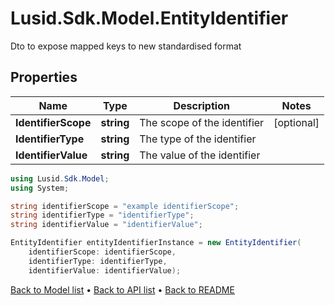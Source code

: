 # Lusid.Sdk.Model.EntityIdentifier
Dto to expose mapped keys to new standardised format

## Properties

Name | Type | Description | Notes
------------ | ------------- | ------------- | -------------
**IdentifierScope** | **string** | The scope of the identifier | [optional] 
**IdentifierType** | **string** | The type of the identifier | 
**IdentifierValue** | **string** | The value of the identifier | 

```csharp
using Lusid.Sdk.Model;
using System;

string identifierScope = "example identifierScope";
string identifierType = "identifierType";
string identifierValue = "identifierValue";

EntityIdentifier entityIdentifierInstance = new EntityIdentifier(
    identifierScope: identifierScope,
    identifierType: identifierType,
    identifierValue: identifierValue);
```

[Back to Model list](../README.md#documentation-for-models) &#8226; [Back to API list](../README.md#documentation-for-api-endpoints) &#8226; [Back to README](../README.md)
